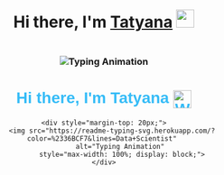 <h1 align="center">Hi there, I'm <a href="https://daniilshat.ru/" target="_blank">Tatyana</a> 
<img src="https://github.com/blackcater/blackcater/raw/main/images/Hi.gif" height="32"/></h1>
<h3 align="center">
    <img src="https://readme-typing-svg.herokuapp.com/?color=%2336BCF7&lines=Data+Scientist" 
         alt="Typing Animation" 
         style="margin-top: 20px;">
</h3>


<div style="text-align: center; margin: 20px 0;">
    <h1 style="font-family: 'Arial', sans-serif; color: #36BCF7;">
        Hi there, I'm 
        <a href="https://daniilshat.ru/" target="_blank" 
           style="text-decoration: none; color: #36BCF7; font-weight: bold;">
            Tatyana
        </a>
        <img src="https://github.com/blackcater/blackcater/raw/main/images/Hi.gif" 
             height="32" 
             alt="Waving animation" 
             style="vertical-align: middle;">
    </h1>
    
    <div style="margin-top: 20px;">
        <img src="https://readme-typing-svg.herokuapp.com/?color=%2336BCF7&lines=Data+Scientist" 
             alt="Typing Animation" 
             style="max-width: 100%; display: block;">
    </div>
<!--
**TASerebrennikova/TASerebrennikova** is a ✨ _special_ ✨ repository because its `README.md` (this file) appears on your GitHub profile.

Here are some ideas to get you started:

- 🔭 I’m currently working on ...
- 🌱 I’m currently learning ...
- 👯 I’m looking to collaborate on ...
- 🤔 I’m looking for help with ...
- 💬 Ask me about ...
- 📫 How to reach me: ...
- 😄 Pronouns: ...
- ⚡ Fun fact: ...
-->
